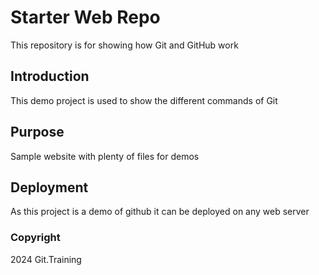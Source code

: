 # Starter Web Repo

This repository is for showing how Git and GitHub work

## Introduction

This demo project is used to show the different commands of Git

## Purpose

Sample website with plenty of files for demos

## Deployment

As this project is a demo of github it can be deployed on any web server

### Copyright

2024 Git.Training
